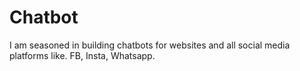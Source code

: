# Chatbot
I am seasoned in building chatbots for websites and all social media platforms like. FB, Insta, Whatsapp.
